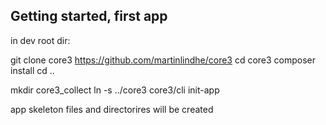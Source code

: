 ## Getting started, first app

in dev root dir:

  git clone core3 https://github.com/martinlindhe/core3
  cd core3
  composer install
  cd ..

  mkdir core3_collect
  ln -s ../core3
  core3/cli init-app

app skeleton files and directorires will be created
